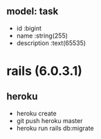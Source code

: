 ## model: task

* id    :bigint
* name  :string(255)
* description  :text(65535)
# rails (6.0.3.1)
## heroku
* heroku create
* git push heroku master
* heroku run rails db:migrate
